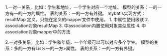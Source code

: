 1.一对一关系，比如：学生和地址，一个学生对应一个地址。
    模型的关系：一的一方有一的一方的属性。
    表的关系：一的一方有外键。
    mybatis实现方式：
       resultMap 定义，只能在定义的mapper文件中使用。
        1. <resultMap type="" id=""> 中属性使用级联
                 <result property="对象.属性" column=""/>
        2. <resultMap type="" id=""> association对象resultMap
                <resultMap type="" id="单独定义的resultMap">
                <resultMap type="" id="">
                    <association property="address" resultMap="单独定义的resultMap"/>
        3. <resultMap type="" id=""> 中association内置使用对象类型属性
                <association property="address" javaType="对象类型">
                    <result property="对象类型属性" column="id"/>
        4. <resultMap type="" id=""> 中 association对象mapper中的方法
                <association property="对象类型" column="外键" select="包路径.com.java1234.mappers.AddressMapper
                .根据外键(对象类型的主键)查询对象类型"></association>
                
2.一对多关系，比如：学生和年级，一个年级可以可以对应多个学生。
    模型的关系：多的一方有List<一的一方>属性。
    表的关系：一的一方有外键。
   
